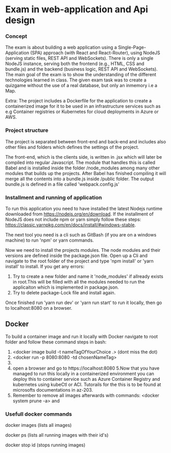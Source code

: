 
# Exam in web-application and Api design

### Concept
The exam is about building a web application using a Single-Page-Application (SPA)
approach (with React and React-Router), using NodeJS (serving static files, REST API 
and WebSockets). There is only a single NodeJS instance, serving both the frontend 
(e.g., HTML, CSS and bundle.js) and the backend (business logic, REST API and WebSockets). 
The main goal of the exam is to show the understanding of the different technologies learned in class.
The given exam task was to create a quizgame without the use of a real database, but only an inmemory  i.e a Map.

Extra: The project includes a Dockerfile for the application to create a containerized image for it to be used in an infrastructure services such as e.g Container registries or Kubernetes for cloud deployments in Azure or AWS. 


### Project structure
The project is separated between front-end and back-end and includes also other files and folders which defines the settings 
of the project. 

The front-end, which is the clients side,  is written in .jsx which will later be compiled into regular Javascript.
The module that handles this is called Babel and is installed inside the folder  /node_modules among many other modules that builds 
up the projects. After Babel has finished compiling it will merge all the contents into a bundle.js inside /public folder.
The output bundle.js is defined in a file called 'webpack.config.js'

 
### Installment and running of application

 To run this application you need to have installed the latest Nodejs runtime downloaded 
 from https://nodejs.org/en/download.  If the installment of NodeJS does not include npm or yarn simply follow these steps:
 https://classic.yarnpkg.com/en/docs/install/#windows-stable.
 
 The next tool you need is a cli such as GitBash (if you are on 
 a windows machine) to run 'npm' or yarn commands.
 
 Now we need to install the projects modules. The node modules and their versions are defined inside 
 the package.json file. Open up a Cli and navigate to the root folder of the project and type 'npm install' or 'yarn install' to install.
 If you get any errors:
 1. Try to create a new folder and name it 'node_modules' if allready exists in root.This will be filled with all the modules needed to run the applicaiton which is implemented in package.json. 
 2. Try to delete package-Lock file and install again.
 
Once finished run 'yarn run dev' or 'yarn run start' to run it locally, then go to localhost:8080 on a browser.
 
## Docker
To build a container image and run it locally with Docker navigate to root folder and follow these command steps in bash:
1. <docker image build -t nameTagOfYourChoice .>  (dont miss the dot)  
2. <docker run -p 8080:8080 -td chosenNameTag> 
3. <docker run chosenNameTag>
4. open a browser and go to https://localhost:8080
5.Now that you have managed to run this locally in a containerized environment you can deploy this to container service such as Azure Container Registry and kubernetes using kubeCtl or ACI. Tutorails for the this is to be found at microsofts documentations in az-203. 
6. Remember to remove all images afterwards with commands:
<docker system prune -a> and 
<docker volume prune>

### Usefull docker commands

docker images  (lists all images)

docker ps  (lists all running images with their id's)

docker stop id  (stops running images)
 
